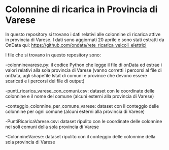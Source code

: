 # Colonnine di ricarica in Provincia di Varese

In questo repository si trovano i dati relativi alle colonnine di ricarica attive in provincia di Varese. I dati sono aggiornati 20 aprile e sono stati estratti da OnData qui: https://github.com/ondata/rete_ricarica_veicoli_elettrici

I file che si trovano in questo repository sono:

-colonninevarese.py: il codice Python che legge il file di onData ed estrae i valori relativi alla sola provincia di Varese (vanno corretti i percorsi al file di onData, agli shapefile Istat di comuni e province che devono essere scaricati e i percorsi dei file di output)

-punti_ricarica_varese_con_comuni.csv: dataset con le coordinate delle colonnine e il nome del comune (alcuni esterni alla provincia di Varese)

-conteggio_colonnine_per_comune_varese: dataset con il conteggio delle colonnine per ogni comune (alcuni esterni alla provincia di Varese)

-PuntiRicaricaVarese.csv: dataset ripulito con le coordinate delle colonnine nei soli comuni della sola provincia di Varese

-ColonnineVarese: dataset ripulito con il conteggio delle colonnine della sola provincia di Varese
